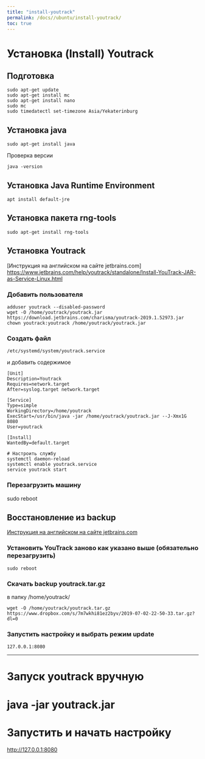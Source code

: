 ```yaml
---
title: "install-youtrack"
permalink: /docs//ubuntu/install-youtrack/
toc: true
---
```


# Установка (Install) Youtrack

## Подготовка
```
sudo apt-get update    
sudo apt-get install mc
sudo apt-get install nano
sudo mc
sudo timedatectl set-timezone Asia/Yekaterinburg
```

## Установка java
```
sudo apt-get install java
```
Проверка версии
```
java -version
```

## Установка Java Runtime Environment
```
apt install default-jre
```

## Установка пакета rng-tools
```
sudo apt-get install rng-tools
```

## Установка Youtrack
[Инструкция на английском на сайте jetbrains.com] https://www.jetbrains.com/help/youtrack/standalone/Install-YouTrack-JAR-as-Service-Linux.html

### Добавить пользователя
```
adduser youtrack --disabled-password
wget -O /home/youtrack/youtrack.jar https://download.jetbrains.com/charisma/youtrack-2019.1.52973.jar
chown youtrack:youtrack /home/youtrack/youtrack.jar
```

### Создать файл
```
/etc/systemd/system/youtrack.service
```
и добавить содержимое
```
[Unit]
Description=Youtrack
Requires=network.target
After=syslog.target network.target

[Service]
Type=simple
WorkingDirectory=/home/youtrack
ExecStart=/usr/bin/java -jar /home/youtrack/youtrack.jar --J-Xmx1G 8080
User=youtrack

[Install]
WantedBy=default.target

# Настроить службу
systemctl daemon-reload
systemctl enable youtrack.service
service youtrack start
```

### Перезагрузить машину
sudo reboot

## Восстановление из backup
[Инструкция на английском на сайте jetbrains.com](https://www.jetbrains.com/help/youtrack/standalone/Restore-JAR-Installation.html)

### Установить YouTrack заново как указано выше (обязательно перезагрузить)
```
sudo reboot
```

### Скачать backup youtrack.tar.gz
в папку /home/youtrack/
```
wget -O /home/youtrack/youtrack.tar.gz https://www.dropbox.com/s/7m7wkhi81ez2byv/2019-07-02-22-50-33.tar.gz?dl=0
```

### Запустить настройку и выбрать режим update
```
127.0.0.1:8080
```
-----------------
# Запуск youtrack вручную
# java -jar youtrack.jar

# Запустить и начать настройку
http://127.0.0.1:8080
